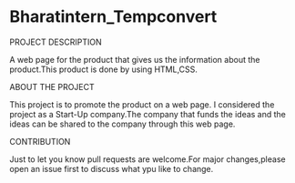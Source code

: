 # Bharatintern_Tempconvert

PROJECT DESCRIPTION

A web page for the product that gives us the information about the product.This product is done by using HTML,CSS.

ABOUT THE PROJECT

This project is to promote the product on a web page.
I considered the project as a Start-Up company.The company that funds the ideas and the ideas can be shared to the company through this web page.

CONTRIBUTION

Just to let you know pull requests are welcome.For major changes,please open an issue first to discuss what ypu like to change.
